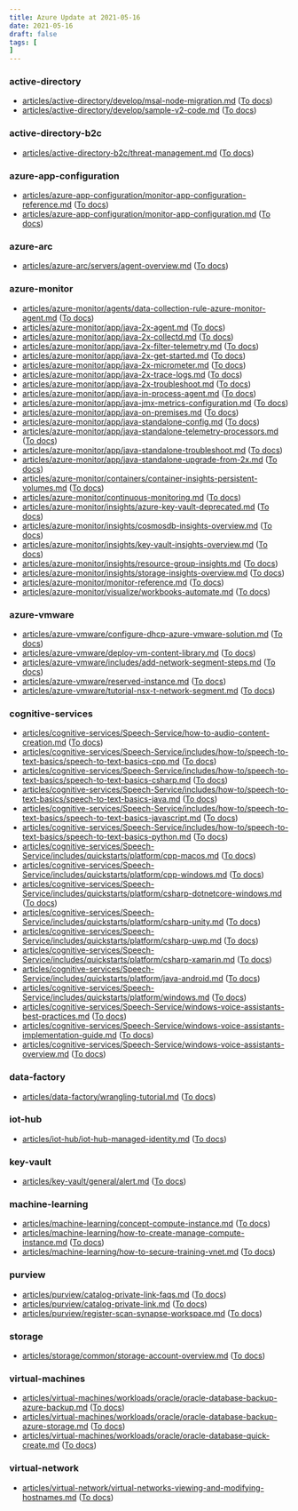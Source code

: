 ```yaml
---
title: Azure Update at 2021-05-16
date: 2021-05-16
draft: false
tags: [
]
---
```


### active-directory
- [articles/active-directory/develop/msal-node-migration.md](https://github.com/MicrosoftDocs/azure-docs/compare/4806012..7f8fd92#diff-902eec4687c5e453dcae93b8ba5c3b1024d0d9eb412817ac188346d3c709e8c2) ([To docs](https://docs.microsoft.com/en-us/azure/active-directory/develop/msal-node-migration?WT.mc_id=AZ-MVP-5003408))
- [articles/active-directory/develop/sample-v2-code.md](https://github.com/MicrosoftDocs/azure-docs/compare/4806012..7f8fd92#diff-1883d33ad403043de7124ba26485ed1487ca47548ecb6133a5bb7745a4bc709c) ([To docs](https://docs.microsoft.com/en-us/azure/active-directory/develop/sample-v2-code?WT.mc_id=AZ-MVP-5003408))
    
### active-directory-b2c
- [articles/active-directory-b2c/threat-management.md](https://github.com/MicrosoftDocs/azure-docs/compare/4806012..7f8fd92#diff-2418a3e6a698d85d14268ddca628b5bb7061bf1f8f55f100da554f8075727be8) ([To docs](https://docs.microsoft.com/en-us/azure/active-directory-b2c/threat-management?WT.mc_id=AZ-MVP-5003408))
    
### azure-app-configuration
- [articles/azure-app-configuration/monitor-app-configuration-reference.md](https://github.com/MicrosoftDocs/azure-docs/compare/4806012..7f8fd92#diff-e42cea5655fc34871cb9329def8f76a4cf242fc13e9b283427b612e9d49d3ce1) ([To docs](https://docs.microsoft.com/en-us/azure/azure-app-configuration/monitor-app-configuration-reference?WT.mc_id=AZ-MVP-5003408))
- [articles/azure-app-configuration/monitor-app-configuration.md](https://github.com/MicrosoftDocs/azure-docs/compare/4806012..7f8fd92#diff-baab0750a5497a19dfcf70fd56633f8e6f382160a147a26205dd0694fc65b7d5) ([To docs](https://docs.microsoft.com/en-us/azure/azure-app-configuration/monitor-app-configuration?WT.mc_id=AZ-MVP-5003408))
    
### azure-arc
- [articles/azure-arc/servers/agent-overview.md](https://github.com/MicrosoftDocs/azure-docs/compare/4806012..7f8fd92#diff-fa8260aa0f8a35df695c855209ce238327b2be227c8fab1fa6bc603e88bc8cb2) ([To docs](https://docs.microsoft.com/en-us/azure/azure-arc/servers/agent-overview?WT.mc_id=AZ-MVP-5003408))
    
### azure-monitor
- [articles/azure-monitor/agents/data-collection-rule-azure-monitor-agent.md](https://github.com/MicrosoftDocs/azure-docs/compare/4806012..7f8fd92#diff-a3dd8ea1a131986bc94c4565083bde49c072d9123226204b9d0165902fd7e25c) ([To docs](https://docs.microsoft.com/en-us/azure/azure-monitor/agents/data-collection-rule-azure-monitor-agent?WT.mc_id=AZ-MVP-5003408))
- [articles/azure-monitor/app/java-2x-agent.md](https://github.com/MicrosoftDocs/azure-docs/compare/4806012..7f8fd92#diff-4b9c9eb86071e92225ce9f5a5d24ac58b7152415509157fc980bce91973087c8) ([To docs](https://docs.microsoft.com/en-us/azure/azure-monitor/app/java-2x-agent?WT.mc_id=AZ-MVP-5003408))
- [articles/azure-monitor/app/java-2x-collectd.md](https://github.com/MicrosoftDocs/azure-docs/compare/4806012..7f8fd92#diff-6e83b340c145995c4381877b33e2815b1452a4327194a8172cb3231baf999e77) ([To docs](https://docs.microsoft.com/en-us/azure/azure-monitor/app/java-2x-collectd?WT.mc_id=AZ-MVP-5003408))
- [articles/azure-monitor/app/java-2x-filter-telemetry.md](https://github.com/MicrosoftDocs/azure-docs/compare/4806012..7f8fd92#diff-290625abbecf80e0a672ed5af5e64dc5087208fc347cacaa35e2c4e140a4a7de) ([To docs](https://docs.microsoft.com/en-us/azure/azure-monitor/app/java-2x-filter-telemetry?WT.mc_id=AZ-MVP-5003408))
- [articles/azure-monitor/app/java-2x-get-started.md](https://github.com/MicrosoftDocs/azure-docs/compare/4806012..7f8fd92#diff-1e52e5f1729467c476b84b8c44053c4ba8fe991f8aae4f52242f381a026e687b) ([To docs](https://docs.microsoft.com/en-us/azure/azure-monitor/app/java-2x-get-started?WT.mc_id=AZ-MVP-5003408))
- [articles/azure-monitor/app/java-2x-micrometer.md](https://github.com/MicrosoftDocs/azure-docs/compare/4806012..7f8fd92#diff-b7adca83efe6440799a07b92127a9245c94f06ebcf165e3c676ee05b638726e8) ([To docs](https://docs.microsoft.com/en-us/azure/azure-monitor/app/java-2x-micrometer?WT.mc_id=AZ-MVP-5003408))
- [articles/azure-monitor/app/java-2x-trace-logs.md](https://github.com/MicrosoftDocs/azure-docs/compare/4806012..7f8fd92#diff-56b71b265ea7feba2c853c41dbdba908bd802d33a7c48ffc32efeab221fc7d14) ([To docs](https://docs.microsoft.com/en-us/azure/azure-monitor/app/java-2x-trace-logs?WT.mc_id=AZ-MVP-5003408))
- [articles/azure-monitor/app/java-2x-troubleshoot.md](https://github.com/MicrosoftDocs/azure-docs/compare/4806012..7f8fd92#diff-8519a22c4c2974c84dfc45cda95cd21f59fa41a51e994169e9c265711489a449) ([To docs](https://docs.microsoft.com/en-us/azure/azure-monitor/app/java-2x-troubleshoot?WT.mc_id=AZ-MVP-5003408))
- [articles/azure-monitor/app/java-in-process-agent.md](https://github.com/MicrosoftDocs/azure-docs/compare/4806012..7f8fd92#diff-4c816311c3e5ae678fce95dd34600abfb5345617edd9a4bb1dfd5bda2c2d09ec) ([To docs](https://docs.microsoft.com/en-us/azure/azure-monitor/app/java-in-process-agent?WT.mc_id=AZ-MVP-5003408))
- [articles/azure-monitor/app/java-jmx-metrics-configuration.md](https://github.com/MicrosoftDocs/azure-docs/compare/4806012..7f8fd92#diff-bd5d8393a2fcb90a1a22033598be084f3d136bc6b1983d5420995f1c61a1b129) ([To docs](https://docs.microsoft.com/en-us/azure/azure-monitor/app/java-jmx-metrics-configuration?WT.mc_id=AZ-MVP-5003408))
- [articles/azure-monitor/app/java-on-premises.md](https://github.com/MicrosoftDocs/azure-docs/compare/4806012..7f8fd92#diff-cbbd4296ee3b78df6609df3c2964b1228c6edf449002ad3eeef56a0c2b554a08) ([To docs](https://docs.microsoft.com/en-us/azure/azure-monitor/app/java-on-premises?WT.mc_id=AZ-MVP-5003408))
- [articles/azure-monitor/app/java-standalone-config.md](https://github.com/MicrosoftDocs/azure-docs/compare/4806012..7f8fd92#diff-9beca4f7f2822acdb5104fd0eeb100b348f73add1830bc058da59c2a5db1925a) ([To docs](https://docs.microsoft.com/en-us/azure/azure-monitor/app/java-standalone-config?WT.mc_id=AZ-MVP-5003408))
- [articles/azure-monitor/app/java-standalone-telemetry-processors.md](https://github.com/MicrosoftDocs/azure-docs/compare/4806012..7f8fd92#diff-fdd7523294ea978d8672b563d25f8a718f5727d9492ebaea638cc9f3151e4fda) ([To docs](https://docs.microsoft.com/en-us/azure/azure-monitor/app/java-standalone-telemetry-processors?WT.mc_id=AZ-MVP-5003408))
- [articles/azure-monitor/app/java-standalone-troubleshoot.md](https://github.com/MicrosoftDocs/azure-docs/compare/4806012..7f8fd92#diff-209825fa80cfc5fed0fbc51fa8d656872bf2cc3de1493ab73eaa4e117bdb34f4) ([To docs](https://docs.microsoft.com/en-us/azure/azure-monitor/app/java-standalone-troubleshoot?WT.mc_id=AZ-MVP-5003408))
- [articles/azure-monitor/app/java-standalone-upgrade-from-2x.md](https://github.com/MicrosoftDocs/azure-docs/compare/4806012..7f8fd92#diff-418e5b3c5d221e4c7c5e1797a450974fa82b2e74de6b07bd1a22b535a011d2d4) ([To docs](https://docs.microsoft.com/en-us/azure/azure-monitor/app/java-standalone-upgrade-from-2x?WT.mc_id=AZ-MVP-5003408))
- [articles/azure-monitor/containers/container-insights-persistent-volumes.md](https://github.com/MicrosoftDocs/azure-docs/compare/4806012..7f8fd92#diff-08e730b0f94889d76b9378fba95fcac88a9bcbb47a370bd87757517b9c726938) ([To docs](https://docs.microsoft.com/en-us/azure/azure-monitor/containers/container-insights-persistent-volumes?WT.mc_id=AZ-MVP-5003408))
- [articles/azure-monitor/continuous-monitoring.md](https://github.com/MicrosoftDocs/azure-docs/compare/4806012..7f8fd92#diff-453dcd85860e3f9f69e539250177213a3fb85d657395ad36ad342e6a977391d0) ([To docs](https://docs.microsoft.com/en-us/azure/azure-monitor/continuous-monitoring?WT.mc_id=AZ-MVP-5003408))
- [articles/azure-monitor/insights/azure-key-vault-deprecated.md](https://github.com/MicrosoftDocs/azure-docs/compare/4806012..7f8fd92#diff-cf33e55c97a24cfd45e9e2820dcbc1e263c1a75424f39b527001adbb2cf899f2) ([To docs](https://docs.microsoft.com/en-us/azure/azure-monitor/insights/azure-key-vault-deprecated?WT.mc_id=AZ-MVP-5003408))
- [articles/azure-monitor/insights/cosmosdb-insights-overview.md](https://github.com/MicrosoftDocs/azure-docs/compare/4806012..7f8fd92#diff-643b9ff2e06da76a69aa8345a50a38873c2e1a5854b29e3397871b90cac9c0f9) ([To docs](https://docs.microsoft.com/en-us/azure/azure-monitor/insights/cosmosdb-insights-overview?WT.mc_id=AZ-MVP-5003408))
- [articles/azure-monitor/insights/key-vault-insights-overview.md](https://github.com/MicrosoftDocs/azure-docs/compare/4806012..7f8fd92#diff-1b696ffd5935f003e45dcb573872a543f788d0415a2b8f5749d9d89817120570) ([To docs](https://docs.microsoft.com/en-us/azure/azure-monitor/insights/key-vault-insights-overview?WT.mc_id=AZ-MVP-5003408))
- [articles/azure-monitor/insights/resource-group-insights.md](https://github.com/MicrosoftDocs/azure-docs/compare/4806012..7f8fd92#diff-db91f1aa467064281dc70f48caa7dee274f673fc9c6a8454d8f74e11c1c2203f) ([To docs](https://docs.microsoft.com/en-us/azure/azure-monitor/insights/resource-group-insights?WT.mc_id=AZ-MVP-5003408))
- [articles/azure-monitor/insights/storage-insights-overview.md](https://github.com/MicrosoftDocs/azure-docs/compare/4806012..7f8fd92#diff-17ae126055a84974bf7c2ceb59414b0d992f181f11d115d098784f0a074fa37b) ([To docs](https://docs.microsoft.com/en-us/azure/azure-monitor/insights/storage-insights-overview?WT.mc_id=AZ-MVP-5003408))
- [articles/azure-monitor/monitor-reference.md](https://github.com/MicrosoftDocs/azure-docs/compare/4806012..7f8fd92#diff-35e5dafe846f4b8eea95977bc316185e40a0a9825dbe9ed4e7a57c7237aa2f94) ([To docs](https://docs.microsoft.com/en-us/azure/azure-monitor/monitor-reference?WT.mc_id=AZ-MVP-5003408))
- [articles/azure-monitor/visualize/workbooks-automate.md](https://github.com/MicrosoftDocs/azure-docs/compare/4806012..7f8fd92#diff-ef6a44fa573a0f68db0f10e57e875eaff9f8c14ae82a720ff20089c7c6ddf7d9) ([To docs](https://docs.microsoft.com/en-us/azure/azure-monitor/visualize/workbooks-automate?WT.mc_id=AZ-MVP-5003408))
    
### azure-vmware
- [articles/azure-vmware/configure-dhcp-azure-vmware-solution.md](https://github.com/MicrosoftDocs/azure-docs/compare/4806012..7f8fd92#diff-ab3364b5abb38199e9fe66072b29ef4be3e86c3c43c8a77801fbe8c7e68c30e1) ([To docs](https://docs.microsoft.com/en-us/azure/azure-vmware/configure-dhcp-azure-vmware-solution?WT.mc_id=AZ-MVP-5003408))
- [articles/azure-vmware/deploy-vm-content-library.md](https://github.com/MicrosoftDocs/azure-docs/compare/4806012..7f8fd92#diff-b6d1f14484b00c5aa0de2503770bc5506eeb7f9d47b1d57efadd0ce9a9137a79) ([To docs](https://docs.microsoft.com/en-us/azure/azure-vmware/deploy-vm-content-library?WT.mc_id=AZ-MVP-5003408))
- [articles/azure-vmware/includes/add-network-segment-steps.md](https://github.com/MicrosoftDocs/azure-docs/compare/4806012..7f8fd92#diff-488bf0354ce76276dbbb13f231793c28600c5b6608a3910e43c0091f84e708a4) ([To docs](https://docs.microsoft.com/en-us/azure/azure-vmware/includes/add-network-segment-steps?WT.mc_id=AZ-MVP-5003408))
- [articles/azure-vmware/reserved-instance.md](https://github.com/MicrosoftDocs/azure-docs/compare/4806012..7f8fd92#diff-183462c882ea7a1a0155a7721c94ff188154f1c6e1bb6cc65b2575d260c7d90a) ([To docs](https://docs.microsoft.com/en-us/azure/azure-vmware/reserved-instance?WT.mc_id=AZ-MVP-5003408))
- [articles/azure-vmware/tutorial-nsx-t-network-segment.md](https://github.com/MicrosoftDocs/azure-docs/compare/4806012..7f8fd92#diff-ac2e1ca559f0255f4ec56043ddbc82e7ee79130265ac82d6260b8d17696ec47b) ([To docs](https://docs.microsoft.com/en-us/azure/azure-vmware/tutorial-nsx-t-network-segment?WT.mc_id=AZ-MVP-5003408))
    
### cognitive-services
- [articles/cognitive-services/Speech-Service/how-to-audio-content-creation.md](https://github.com/MicrosoftDocs/azure-docs/compare/4806012..7f8fd92#diff-4fd6decbf56cfead96fb569a21f2b55ce1ea7f7571be4bfe36cea5bd34158771) ([To docs](https://docs.microsoft.com/en-us/azure/cognitive-services/Speech-Service/how-to-audio-content-creation?WT.mc_id=AZ-MVP-5003408))
- [articles/cognitive-services/Speech-Service/includes/how-to/speech-to-text-basics/speech-to-text-basics-cpp.md](https://github.com/MicrosoftDocs/azure-docs/compare/4806012..7f8fd92#diff-50f9734049c25a3d56b8dedefc116c01c459f94be81bbe6c267f55a1b29c6950) ([To docs](https://docs.microsoft.com/en-us/azure/cognitive-services/Speech-Service/includes/how-to/speech-to-text-basics/speech-to-text-basics-cpp?WT.mc_id=AZ-MVP-5003408))
- [articles/cognitive-services/Speech-Service/includes/how-to/speech-to-text-basics/speech-to-text-basics-csharp.md](https://github.com/MicrosoftDocs/azure-docs/compare/4806012..7f8fd92#diff-64d6d2b0d3809ae886f8b9ae2885ad77c0d9b26b41e92753ea8f5c2cdc9a0e1e) ([To docs](https://docs.microsoft.com/en-us/azure/cognitive-services/Speech-Service/includes/how-to/speech-to-text-basics/speech-to-text-basics-csharp?WT.mc_id=AZ-MVP-5003408))
- [articles/cognitive-services/Speech-Service/includes/how-to/speech-to-text-basics/speech-to-text-basics-java.md](https://github.com/MicrosoftDocs/azure-docs/compare/4806012..7f8fd92#diff-a27ecbd29442b2ed8a61afa21bfc298255ecd4a55354ede9b0fc34455760ccc4) ([To docs](https://docs.microsoft.com/en-us/azure/cognitive-services/Speech-Service/includes/how-to/speech-to-text-basics/speech-to-text-basics-java?WT.mc_id=AZ-MVP-5003408))
- [articles/cognitive-services/Speech-Service/includes/how-to/speech-to-text-basics/speech-to-text-basics-javascript.md](https://github.com/MicrosoftDocs/azure-docs/compare/4806012..7f8fd92#diff-766be26981f50d1a830c3c4f3e55341b9d218e746ee181ca5ceeac4c9fef2a28) ([To docs](https://docs.microsoft.com/en-us/azure/cognitive-services/Speech-Service/includes/how-to/speech-to-text-basics/speech-to-text-basics-javascript?WT.mc_id=AZ-MVP-5003408))
- [articles/cognitive-services/Speech-Service/includes/how-to/speech-to-text-basics/speech-to-text-basics-python.md](https://github.com/MicrosoftDocs/azure-docs/compare/4806012..7f8fd92#diff-2cf0e9a16d41c398f840503f9a0e1191958a98a46eaef18f77887c987b449594) ([To docs](https://docs.microsoft.com/en-us/azure/cognitive-services/Speech-Service/includes/how-to/speech-to-text-basics/speech-to-text-basics-python?WT.mc_id=AZ-MVP-5003408))
- [articles/cognitive-services/Speech-Service/includes/quickstarts/platform/cpp-macos.md](https://github.com/MicrosoftDocs/azure-docs/compare/4806012..7f8fd92#diff-59a455f88c9b1cf2945e13694f6af83d94e9b21f83c7f9b69868bc1398d1a7ee) ([To docs](https://docs.microsoft.com/en-us/azure/cognitive-services/Speech-Service/includes/quickstarts/platform/cpp-macos?WT.mc_id=AZ-MVP-5003408))
- [articles/cognitive-services/Speech-Service/includes/quickstarts/platform/cpp-windows.md](https://github.com/MicrosoftDocs/azure-docs/compare/4806012..7f8fd92#diff-fdd313d504d2aab3bdb5bca62163a87614f8d1bfce5095aafe8a241891b627f1) ([To docs](https://docs.microsoft.com/en-us/azure/cognitive-services/Speech-Service/includes/quickstarts/platform/cpp-windows?WT.mc_id=AZ-MVP-5003408))
- [articles/cognitive-services/Speech-Service/includes/quickstarts/platform/csharp-dotnetcore-windows.md](https://github.com/MicrosoftDocs/azure-docs/compare/4806012..7f8fd92#diff-313205949151b1d1484043f44c06babcbeb9c4405217f67dfe79a637218b5775) ([To docs](https://docs.microsoft.com/en-us/azure/cognitive-services/Speech-Service/includes/quickstarts/platform/csharp-dotnetcore-windows?WT.mc_id=AZ-MVP-5003408))
- [articles/cognitive-services/Speech-Service/includes/quickstarts/platform/csharp-unity.md](https://github.com/MicrosoftDocs/azure-docs/compare/4806012..7f8fd92#diff-67256ab4f2e75a1690245955c7be74b789735984c933dee117d25af930961838) ([To docs](https://docs.microsoft.com/en-us/azure/cognitive-services/Speech-Service/includes/quickstarts/platform/csharp-unity?WT.mc_id=AZ-MVP-5003408))
- [articles/cognitive-services/Speech-Service/includes/quickstarts/platform/csharp-uwp.md](https://github.com/MicrosoftDocs/azure-docs/compare/4806012..7f8fd92#diff-3b0ee817063156e3a2c9590a9bf341135665e5e1f50dce9350f2a6fa433b39b7) ([To docs](https://docs.microsoft.com/en-us/azure/cognitive-services/Speech-Service/includes/quickstarts/platform/csharp-uwp?WT.mc_id=AZ-MVP-5003408))
- [articles/cognitive-services/Speech-Service/includes/quickstarts/platform/csharp-xamarin.md](https://github.com/MicrosoftDocs/azure-docs/compare/4806012..7f8fd92#diff-0468aa98ad1c6fc8fc3e4c747325394d88e0c1534211c1139bf3aaec5fc3c0d9) ([To docs](https://docs.microsoft.com/en-us/azure/cognitive-services/Speech-Service/includes/quickstarts/platform/csharp-xamarin?WT.mc_id=AZ-MVP-5003408))
- [articles/cognitive-services/Speech-Service/includes/quickstarts/platform/java-android.md](https://github.com/MicrosoftDocs/azure-docs/compare/4806012..7f8fd92#diff-e8c372c0d5e530682ae873a054e21b1d54e15166dead693353dc1a33c9e75801) ([To docs](https://docs.microsoft.com/en-us/azure/cognitive-services/Speech-Service/includes/quickstarts/platform/java-android?WT.mc_id=AZ-MVP-5003408))
- [articles/cognitive-services/Speech-Service/includes/quickstarts/platform/windows.md](https://github.com/MicrosoftDocs/azure-docs/compare/4806012..7f8fd92#diff-9bb312511eb75c96b430f0dd41864d39caca917e4504f5fb5ef22588b2ed77c4) ([To docs](https://docs.microsoft.com/en-us/azure/cognitive-services/Speech-Service/includes/quickstarts/platform/windows?WT.mc_id=AZ-MVP-5003408))
- [articles/cognitive-services/Speech-Service/windows-voice-assistants-best-practices.md](https://github.com/MicrosoftDocs/azure-docs/compare/4806012..7f8fd92#diff-335eefcb65b549110cf3e2fae941ef89820c1ea2ab2c9c526ac3e6107accd7ea) ([To docs](https://docs.microsoft.com/en-us/azure/cognitive-services/Speech-Service/windows-voice-assistants-best-practices?WT.mc_id=AZ-MVP-5003408))
- [articles/cognitive-services/Speech-Service/windows-voice-assistants-implementation-guide.md](https://github.com/MicrosoftDocs/azure-docs/compare/4806012..7f8fd92#diff-33fd8019fbf13b7d14308fb8ff11fa52f91b604557c243818a1c46a39edec3a0) ([To docs](https://docs.microsoft.com/en-us/azure/cognitive-services/Speech-Service/windows-voice-assistants-implementation-guide?WT.mc_id=AZ-MVP-5003408))
- [articles/cognitive-services/Speech-Service/windows-voice-assistants-overview.md](https://github.com/MicrosoftDocs/azure-docs/compare/4806012..7f8fd92#diff-abc7ece8513bdb1ab610456890d498abb310b0442a43eca34f711fcdc9236f25) ([To docs](https://docs.microsoft.com/en-us/azure/cognitive-services/Speech-Service/windows-voice-assistants-overview?WT.mc_id=AZ-MVP-5003408))
    
### data-factory
- [articles/data-factory/wrangling-tutorial.md](https://github.com/MicrosoftDocs/azure-docs/compare/4806012..7f8fd92#diff-13887ab063d8977928eacb120927d17a9ee433c8841002e785dcbfd0f14e5908) ([To docs](https://docs.microsoft.com/en-us/azure/data-factory/wrangling-tutorial?WT.mc_id=AZ-MVP-5003408))
    
### iot-hub
- [articles/iot-hub/iot-hub-managed-identity.md](https://github.com/MicrosoftDocs/azure-docs/compare/4806012..7f8fd92#diff-01eadb23b62501dfd2d350be57919fd8adbbf5c5f96bc9a634739f704439df0f) ([To docs](https://docs.microsoft.com/en-us/azure/iot-hub/iot-hub-managed-identity?WT.mc_id=AZ-MVP-5003408))
    
### key-vault
- [articles/key-vault/general/alert.md](https://github.com/MicrosoftDocs/azure-docs/compare/4806012..7f8fd92#diff-3e7fc3d987167e4c36fcdd874c76c79058fe0062c770026932397c9a7399ba68) ([To docs](https://docs.microsoft.com/en-us/azure/key-vault/general/alert?WT.mc_id=AZ-MVP-5003408))
    
### machine-learning
- [articles/machine-learning/concept-compute-instance.md](https://github.com/MicrosoftDocs/azure-docs/compare/4806012..7f8fd92#diff-36b505363e8ddeeaf02f4bf67a27942ca892d624302d3bd5bc6f48ec04c20227) ([To docs](https://docs.microsoft.com/en-us/azure/machine-learning/concept-compute-instance?WT.mc_id=AZ-MVP-5003408))
- [articles/machine-learning/how-to-create-manage-compute-instance.md](https://github.com/MicrosoftDocs/azure-docs/compare/4806012..7f8fd92#diff-e3a7ec4ce8897fe59a7bf38410a2e2f26bd1077762b7a02881a688a0af0ed6ca) ([To docs](https://docs.microsoft.com/en-us/azure/machine-learning/how-to-create-manage-compute-instance?WT.mc_id=AZ-MVP-5003408))
- [articles/machine-learning/how-to-secure-training-vnet.md](https://github.com/MicrosoftDocs/azure-docs/compare/4806012..7f8fd92#diff-24e05c92f88cd53f388e201c934427b7e29548c81018d7205f14c24d26c32e25) ([To docs](https://docs.microsoft.com/en-us/azure/machine-learning/how-to-secure-training-vnet?WT.mc_id=AZ-MVP-5003408))
    
### purview
- [articles/purview/catalog-private-link-faqs.md](https://github.com/MicrosoftDocs/azure-docs/compare/4806012..7f8fd92#diff-1f8a4b03e03150cccde647932ab8cc7bce29c1fa13738a5bd16f23dd3efb90ab) ([To docs](https://docs.microsoft.com/en-us/azure/purview/catalog-private-link-faqs?WT.mc_id=AZ-MVP-5003408))
- [articles/purview/catalog-private-link.md](https://github.com/MicrosoftDocs/azure-docs/compare/4806012..7f8fd92#diff-b4e76448f128caf1ac9332b7e5383b95653daf635a1e69271037868127d01086) ([To docs](https://docs.microsoft.com/en-us/azure/purview/catalog-private-link?WT.mc_id=AZ-MVP-5003408))
- [articles/purview/register-scan-synapse-workspace.md](https://github.com/MicrosoftDocs/azure-docs/compare/4806012..7f8fd92#diff-f8a00d55d7fe3aaf742e3921ee56bd66ac43653a011dc726f6a76a24d5eff4fa) ([To docs](https://docs.microsoft.com/en-us/azure/purview/register-scan-synapse-workspace?WT.mc_id=AZ-MVP-5003408))
    
### storage
- [articles/storage/common/storage-account-overview.md](https://github.com/MicrosoftDocs/azure-docs/compare/4806012..7f8fd92#diff-110440e5d4d87f1e16e367a3067485287fbab2352dc9254e47839456d5aa887f) ([To docs](https://docs.microsoft.com/en-us/azure/storage/common/storage-account-overview?WT.mc_id=AZ-MVP-5003408))
    
### virtual-machines
- [articles/virtual-machines/workloads/oracle/oracle-database-backup-azure-backup.md](https://github.com/MicrosoftDocs/azure-docs/compare/4806012..7f8fd92#diff-cd28b798e471c8b42ac2818347a44fc9b17a30bcffcb796348271a1d0a24482e) ([To docs](https://docs.microsoft.com/en-us/azure/virtual-machines/workloads/oracle/oracle-database-backup-azure-backup?WT.mc_id=AZ-MVP-5003408))
- [articles/virtual-machines/workloads/oracle/oracle-database-backup-azure-storage.md](https://github.com/MicrosoftDocs/azure-docs/compare/4806012..7f8fd92#diff-ea53a7a3e9bfc41810cd59474fff6c048aeb1f9622613228d6d95be3474054a7) ([To docs](https://docs.microsoft.com/en-us/azure/virtual-machines/workloads/oracle/oracle-database-backup-azure-storage?WT.mc_id=AZ-MVP-5003408))
- [articles/virtual-machines/workloads/oracle/oracle-database-quick-create.md](https://github.com/MicrosoftDocs/azure-docs/compare/4806012..7f8fd92#diff-3475f094bfce804a1168422818c08c22a22058dd813cf1c818a9b7c07dc55c4c) ([To docs](https://docs.microsoft.com/en-us/azure/virtual-machines/workloads/oracle/oracle-database-quick-create?WT.mc_id=AZ-MVP-5003408))
    
### virtual-network
- [articles/virtual-network/virtual-networks-viewing-and-modifying-hostnames.md](https://github.com/MicrosoftDocs/azure-docs/compare/4806012..7f8fd92#diff-4e628103443fb9c314a451a5fab82bd4cf7fce70ec6b616a01f82a47864fe273) ([To docs](https://docs.microsoft.com/en-us/azure/virtual-network/virtual-networks-viewing-and-modifying-hostnames?WT.mc_id=AZ-MVP-5003408))
    
